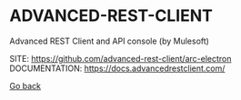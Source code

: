 # ADVANCED-REST-CLIENT

 Advanced REST Client and API console (by Mulesoft)
 
 SITE: https://github.com/advanced-rest-client/arc-electron
 DOCUMENTATION: https://docs.advancedrestclient.com/

 [Go back](./)
